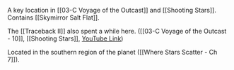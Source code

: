 A key location in [[03-C Voyage of the Outcast]] and [[Shooting Stars]]. Contains [[Skymirror Salt Flat]].

The [[Traceback II]] also spent a while here. ([[03-C Voyage of the Outcast - 10]], [[Shooting Stars]], [YouTube Link](https://youtu.be/XO9qTMvnts0?si=blAIDlMWLBU-UIs4&t=2147))

Located in the southern region of the planet ([[Where Stars Scatter - Ch 7]]).